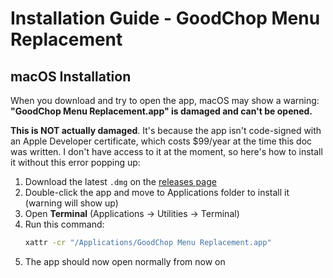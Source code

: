 # Installation Guide - GoodChop Menu Replacement

## macOS Installation

When you download and try to open the app, macOS may show a warning: **"GoodChop Menu Replacement.app" is damaged and can't be opened.**

**This is NOT actually damaged**. It's because the app isn't code-signed with an Apple Developer certificate, which costs $99/year at the time this doc was written. I don't have access to it at the moment, so here's how to install it without this error popping up:

1. Download the latest `.dmg` on the [releases page](https://github.com/bolognini/goodchop-menu-replacement/releases)
2. Double-click the app and move to Applications folder to install it (warning will show up)
3. Open **Terminal** (Applications → Utilities → Terminal)
4. Run this command:
   ```bash
   xattr -cr "/Applications/GoodChop Menu Replacement.app"
   ```
5. The app should now open normally from now on
